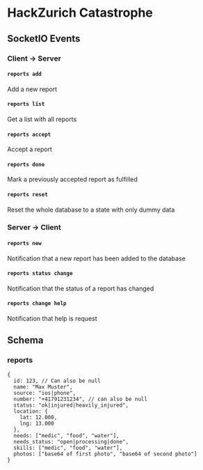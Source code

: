 # HackZurich Catastrophe

## SocketIO Events
### Client -> Server
#### ```reports add```
Add a new report

#### ```reports list```
Get a list with all reports

#### ```reports accept```
Accept a report

#### ```reports done```
Mark a previously accepted report as fulfilled

#### ```reports reset```
Reset the whole database to a state with only dummy data

### Server -> Client

#### ```reports new```
Notification that a new report has been added to the database

#### ```reports status change```
Notification that the status of a report has changed

#### ```reports change help```
Notification that help is request

## Schema
### reports
```
{
  id: 123, // Can also be null
  name: "Max Muster",
  source: "ios|phone",
  number: "+41791231234", // can also be null
  status: "ok|injured|heavily_injured",
  location: {
    lat: 12.000,
    lng: 13.000
  },
  needs: ["medic", "food", "water"],
  needs_status: "open|processing|done",
  skills: ["medic", "food", "water"],
  photos: ["base64 of first photo", "base64 of second photo"]
}
```
